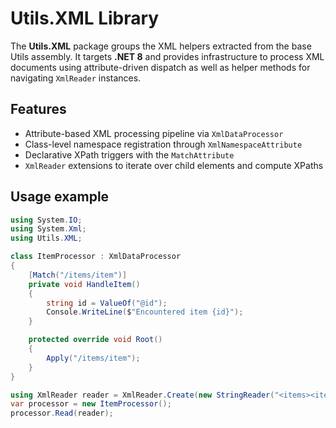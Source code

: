# Utils.XML Library

The **Utils.XML** package groups the XML helpers extracted from the base Utils assembly.
It targets **.NET 8** and provides infrastructure to process XML documents using
attribute-driven dispatch as well as helper methods for navigating `XmlReader` instances.

## Features

- Attribute-based XML processing pipeline via `XmlDataProcessor`
- Class-level namespace registration through `XmlNamespaceAttribute`
- Declarative XPath triggers with the `MatchAttribute`
- `XmlReader` extensions to iterate over child elements and compute XPaths

## Usage example

```csharp
using System.IO;
using System.Xml;
using Utils.XML;

class ItemProcessor : XmlDataProcessor
{
    [Match("/items/item")]
    private void HandleItem()
    {
        string id = ValueOf("@id");
        Console.WriteLine($"Encountered item {id}");
    }

    protected override void Root()
    {
        Apply("/items/item");
    }
}

using XmlReader reader = XmlReader.Create(new StringReader("<items><item id=\"A\" /></items>"));
var processor = new ItemProcessor();
processor.Read(reader);
```
